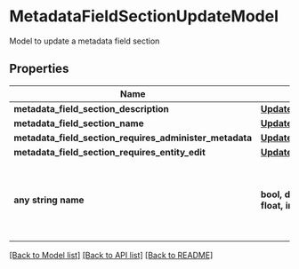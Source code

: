# MetadataFieldSectionUpdateModel

Model to update a metadata field section

## Properties
Name | Type | Description | Notes
------------ | ------------- | ------------- | -------------
**metadata_field_section_description** | [**UpdateFieldValueOfString**](UpdateFieldValueOfString.md) |  | [optional] 
**metadata_field_section_name** | [**UpdateFieldValueOfString**](UpdateFieldValueOfString.md) |  | [optional] 
**metadata_field_section_requires_administer_metadata** | [**UpdateFieldValueOfBoolean**](UpdateFieldValueOfBoolean.md) |  | [optional] 
**metadata_field_section_requires_entity_edit** | [**UpdateFieldValueOfBoolean**](UpdateFieldValueOfBoolean.md) |  | [optional] 
**any string name** | **bool, date, datetime, dict, float, int, list, str, none_type** | any string name can be used but the value must be the correct type | [optional]

[[Back to Model list]](../README.md#documentation-for-models) [[Back to API list]](../README.md#documentation-for-api-endpoints) [[Back to README]](../README.md)


